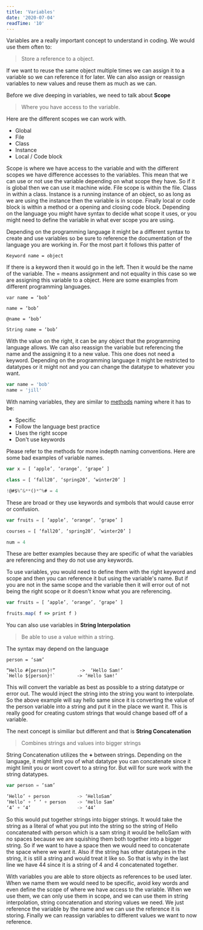 ```yaml
---
title: 'Variables'
date: '2020-07-04'
readTime: '10'
---
```


Variables are a really important concept to understand in coding. We would use them often to:

> Store a reference to a object.

If we want to reuse the same object multiple times we can assign it to a variable so we can reference it for later. We can also assign or reassign variables to new values and reuse them as much as we can. 

Before we dive deeping in variables, we need to talk about **Scope**

> Where you have access to the variable.

Here are the different scopes we can work with. 
- Global
- File
- Class
- Instance
- Local / Code block

Scope is where we have access to the variable and with the different scopes we have difference accesses to the variables. This mean that we can use or not use the variable depending on what scope they have. So if it is global then we can use it machine wide. File scope is within the file. Class in within a class. Instance is a running instance of an object, so as long as we are using the instance then the variable is in scope. Finally local or code block is within a method or a opening and closing code block. Depending on the language you might have syntax to decide what scope it uses, or you might need to define the variable in what ever scope you are using.

Depending on the programming language it might be a different syntax to create and use variables so be sure to reference the documentation of the language you are working in. For the most part it follows this patter of 

```
Keyword name = object
```

If there is a keyword then it would go in the left. Then it would be the name of the variable. The = means assignment and not equality in this case so we are assigning this variable to a object. Here are some examples from different programming languages.
```
var name = ‘bob’

name = ‘bob’

@name = ‘bob’

String name = ‘bob’

```

With the value on the right, it can be any object that the programming language allows. We can also reassign the variable but referencing the name and the assigning it to a new value. This one does not need a keyword. Depending on the programming language it might be restricted to datatypes or it might not and you can change the datatype to whatever you want.

```js
var name = 'bob'
name = 'jill'
```

With naming variables, they are similar to 	[methods](https://hd-blog-drab.vercel.app/posts/method-functions) naming where it has to be: 
- Specific
- Follow the language best practice
- Uses the right scope 
- Don't use keywords

Please refer to the methods for more indepth naming conventions. Here are some bad examples of variable names.

```js
var x = [ ‘apple’, ‘orange’, ‘grape’ ]

class = [ ‘fall20’, ‘spring20’, ‘winter20’ ]

!@#$%^&**()*^%# = 4 
```

These are broad or they use keywords and symbols that would cause error or confusion. 

```js
var fruits = [ ‘apple’, ‘orange’, ‘grape’ ]

courses = [ ‘fall20’, ‘spring20’, ‘winter20’ ]

num = 4 
```

These are better examples because they are specific of what the variables are referencing and they do not use any keywords.

To use variables, you would need to define them with the right keyword and scope and then you can reference it but using the variable's name. But if you are not in the same scope and the variable then it will error out of not being the right scope or it doesn't know what you are referencing. 

```js
var fruits = [ ‘apple’, ‘orange’, ‘grape’ ]

fruits.map( f => print f )
```

You can also use variables in **String Interpolation** 

> Be able to use a value within a string.

The syntax may depend on the language
```
person = ‘sam’

“Hello #{person}!”         ->  ‘Hello Sam!’
`Hello ${person}!`        -> ‘Hello Sam!’
```

This will convert the variable as best as possible to a string datatype or error out. The would inject the string into the string you want to interpolate. So the above example will say hello same since it is converting the value of the person variable into a string and put it in the place we want it. This is really good for creating custom strings that would change based off of a variable. 

The next concept is similiar but different and that is **String Concatenation** 

> Combines strings and values into bigger strings 

String Concatenation utilizes the **+** between strings. Depending on the language, it might limit you of what datatype you can concatenate since it might limit you or wont covert to a string for. But will for sure work with the string datatypes.
```js
var person = ‘sam’

‘Hello’ + person          -> ‘HelloSam’
‘Hello’ + ‘ ‘ + person    -> ‘Hello Sam’
‘4’ + ‘4’                 -> ‘44’
```

So this would put together strings into bigger strings. It would take the string as a literal of what you put into the string so the string of Hello concatenated with person which is a sam string it would be helloSam with no spaces because we are squishing them both together into a bigger string. So if we want to have a space then we would need to concatenate the space where we want it. Also if the string has other datatypes in the string, it is still a string and would treat it like so. So that is why in the last line we have 44 since it is a string of 4 and 4 concatenated together.

With variables you are able to store objects as references to be used later. When we name them we would need to be specific, avoid key words and even define the scope of where we have access to the variable. When we use them, we can only use them in scope, and we can use them in string interpolation, string concatenation and storing values we need. We just reference the variable by the name and we can use the reference it is storing. Finally we can reassign variables to different values we want to now reference. 